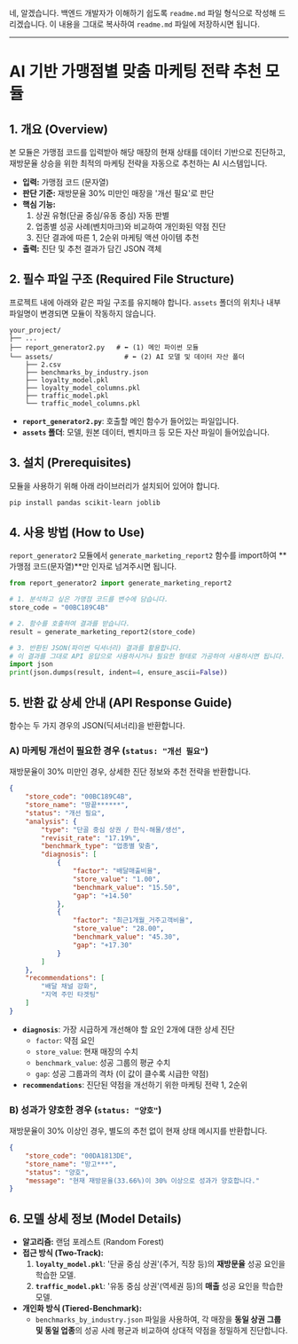 네, 알겠습니다. 백엔드 개발자가 이해하기 쉽도록 `readme.md` 파일 형식으로 작성해 드리겠습니다. 이 내용을 그대로 복사하여 `readme.md` 파일에 저장하시면 됩니다.

-----

# AI 기반 가맹점별 맞춤 마케팅 전략 추천 모듈

## 1\. 개요 (Overview)

본 모듈은 가맹점 코드를 입력받아 해당 매장의 현재 상태를 데이터 기반으로 진단하고, 재방문율 상승을 위한 최적의 마케팅 전략을 자동으로 추천하는 AI 시스템입니다.

  - **입력:** 가맹점 코드 (문자열)
  - **판단 기준:** 재방문율 30% 미만인 매장을 '개선 필요'로 판단
  - **핵심 기능:**
    1.  상권 유형(단골 중심/유동 중심) 자동 판별
    2.  업종별 성공 사례(벤치마크)와 비교하여 개인화된 약점 진단
    3.  진단 결과에 따른 1, 2순위 마케팅 액션 아이템 추천
  - **출력:** 진단 및 추천 결과가 담긴 JSON 객체

## 2\. 필수 파일 구조 (Required File Structure)

프로젝트 내에 아래와 같은 파일 구조를 유지해야 합니다. `assets` 폴더의 위치나 내부 파일명이 변경되면 모듈이 작동하지 않습니다.

```
your_project/
├── ...
├── report_generator2.py   # ⬅️ (1) 메인 파이썬 모듈
└── assets/                  # ⬅️ (2) AI 모델 및 데이터 자산 폴더
    ├── 2.csv
    ├── benchmarks_by_industry.json
    ├── loyalty_model.pkl
    ├── loyalty_model_columns.pkl
    ├── traffic_model.pkl
    └── traffic_model_columns.pkl
```

  - **`report_generator2.py`**: 호출할 메인 함수가 들어있는 파일입니다.
  - **`assets` 폴더**: 모델, 원본 데이터, 벤치마크 등 모든 자산 파일이 들어있습니다.

## 3\. 설치 (Prerequisites)

모듈을 사용하기 위해 아래 라이브러리가 설치되어 있어야 합니다.

```bash
pip install pandas scikit-learn joblib
```

## 4\. 사용 방법 (How to Use)

`report_generator2` 모듈에서 `generate_marketing_report2` 함수를 import하여 \*\*가맹점 코드(문자열)\*\*만 인자로 넘겨주시면 됩니다.

```python
from report_generator2 import generate_marketing_report2

# 1. 분석하고 싶은 가맹점 코드를 변수에 담습니다.
store_code = "00BC189C4B" 

# 2. 함수를 호출하여 결과를 받습니다.
result = generate_marketing_report2(store_code)

# 3. 반환된 JSON(파이썬 딕셔너리) 결과를 활용합니다.
# 이 결과를 그대로 API 응답으로 사용하시거나 필요한 형태로 가공하여 사용하시면 됩니다.
import json
print(json.dumps(result, indent=4, ensure_ascii=False))
```

## 5\. 반환 값 상세 안내 (API Response Guide)

함수는 두 가지 경우의 JSON(딕셔너리)을 반환합니다.

### A) 마케팅 개선이 필요한 경우 (`status: "개선 필요"`)

재방문율이 30% 미만인 경우, 상세한 진단 정보와 추천 전략을 반환합니다.

```json
{
    "store_code": "00BC189C4B",
    "store_name": "땅끝******",
    "status": "개선 필요",
    "analysis": {
        "type": "단골 중심 상권 / 한식-해물/생선",
        "revisit_rate": "17.19%",
        "benchmark_type": "업종별 맞춤",
        "diagnosis": [
            {
                "factor": "배달매출비율",
                "store_value": "1.00",
                "benchmark_value": "15.50",
                "gap": "+14.50"
            },
            {
                "factor": "최근1개월_거주고객비율",
                "store_value": "28.00",
                "benchmark_value": "45.30",
                "gap": "+17.30"
            }
        ]
    },
    "recommendations": [
        "배달 채널 강화",
        "지역 주민 타겟팅"
    ]
}
```

  - **`diagnosis`**: 가장 시급하게 개선해야 할 요인 2개에 대한 상세 진단
      - `factor`: 약점 요인
      - `store_value`: 현재 매장의 수치
      - `benchmark_value`: 성공 그룹의 평균 수치
      - `gap`: 성공 그룹과의 격차 (이 값이 클수록 시급한 약점)
  - **`recommendations`**: 진단된 약점을 개선하기 위한 마케팅 전략 1, 2순위

### B) 성과가 양호한 경우 (`status: "양호"`)

재방문율이 30% 이상인 경우, 별도의 추천 없이 현재 상태 메시지를 반환합니다.

```json
{
    "store_code": "00DA1813DE",
    "store_name": "망고***",
    "status": "양호",
    "message": "현재 재방문율(33.66%)이 30% 이상으로 성과가 양호합니다."
}
```

## 6\. 모델 상세 정보 (Model Details)

  - **알고리즘:** 랜덤 포레스트 (Random Forest)
  - **접근 방식 (Two-Track):**
    1.  **`loyalty_model.pkl`**: '단골 중심 상권'(주거, 직장 등)의 **재방문율** 성공 요인을 학습한 모델.
    2.  **`traffic_model.pkl`**: '유동 중심 상권'(역세권 등)의 **매출** 성공 요인을 학습한 모델.
  - **개인화 방식 (Tiered-Benchmark):**
      - `benchmarks_by_industry.json` 파일을 사용하여, 각 매장을 **동일 상권 그룹 및 동일 업종**의 성공 사례 평균과 비교하여 상대적 약점을 정밀하게 진단합니다.
